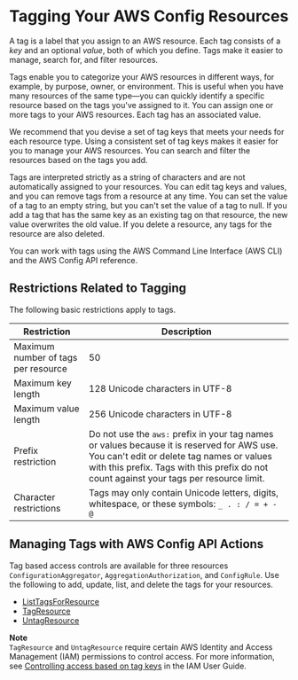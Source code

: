 # Tagging Your AWS Config Resources<a name="tagging"></a>

A tag is a label that you assign to an AWS resource\. Each tag consists of a *key* and an optional *value*, both of which you define\. Tags make it easier to manage, search for, and filter resources\.

Tags enable you to categorize your AWS resources in different ways, for example, by purpose, owner, or environment\. This is useful when you have many resources of the same type—you can quickly identify a specific resource based on the tags you've assigned to it\. You can assign one or more tags to your AWS resources\. Each tag has an associated value\.

We recommend that you devise a set of tag keys that meets your needs for each resource type\. Using a consistent set of tag keys makes it easier for you to manage your AWS resources\. You can search and filter the resources based on the tags you add\.

Tags are interpreted strictly as a string of characters and are not automatically assigned to your resources\. You can edit tag keys and values, and you can remove tags from a resource at any time\. You can set the value of a tag to an empty string, but you can't set the value of a tag to null\. If you add a tag that has the same key as an existing tag on that resource, the new value overwrites the old value\. If you delete a resource, any tags for the resource are also deleted\. 

You can work with tags using the AWS Command Line Interface \(AWS CLI\) and the AWS Config API reference\. 

## Restrictions Related to Tagging<a name="config-limits-tagging"></a>

The following basic restrictions apply to tags\.


| Restriction | Description | 
| --- | --- | 
|  Maximum number of tags per resource  |  50  | 
|  Maximum key length  |  128 Unicode characters in UTF\-8  | 
|  Maximum value length  |  256 Unicode characters in UTF\-8  | 
|  Prefix restriction  |  Do not use the `aws:` prefix in your tag names or values because it is reserved for AWS use\. You can't edit or delete tag names or values with this prefix\. Tags with this prefix do not count against your tags per resource limit\.  | 
|  Character restrictions  |  Tags may only contain Unicode letters, digits, whitespace, or these symbols: `_ . : / = + - @`  | 

## Managing Tags with AWS Config API Actions<a name="config-limits-api"></a>

Tag based access controls are available for three resources `ConfigurationAggregator`, `AggregationAuthorization`, and `ConfigRule`\. Use the following to add, update, list, and delete the tags for your resources\.
+ [ListTagsForResource](https://docs.aws.amazon.com/config/latest/APIReference/API_ListTagsForResource.html)
+ [TagResource](https://docs.aws.amazon.com/config/latest/APIReference/API_TagResource.html)
+ [UntagResource](https://docs.aws.amazon.com/config/latest/APIReference/API_UntagResource.html)

**Note**  
`TagResource` and `UntagResource` require certain AWS Identity and Access Management \(IAM\) permissions to control access\. For more information, see [Controlling access based on tag keys](https://docs.aws.amazon.com/IAM/latest/UserGuide/access_tags.html#access_tags_control-tag-keys) in the IAM User Guide\.